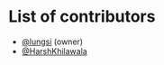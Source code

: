 # List of contributors

- [@lungsi](https://github.com/lungsi) (owner)
- [@HarshKhilawala](https://github.com/HarshKhilawala)
